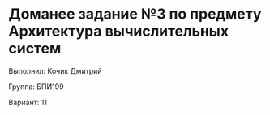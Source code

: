 # Доманее задание №3 по предмету Архитектура вычислительных систем
Выполнил: Кочик Дмитрий

Группа: БПИ199

Вариант: 11

